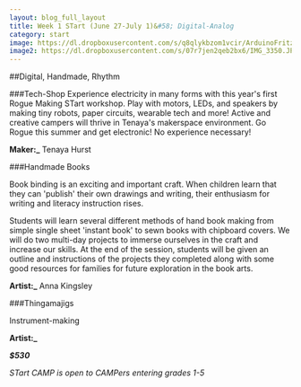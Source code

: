 ```yaml
---
layout: blog_full_layout
title: Week 1 STart (June 27-July 1)&#58; Digital-Analog
category: start
image: https://dl.dropboxusercontent.com/s/q8qlykbzom1vcir/ArduinoFritzingMotor2.jpg?dl=0
image2: https://dl.dropboxusercontent.com/s/07r7jen2qeb2bx6/IMG_3350.JPG?dl=0
---
```


##Digital, Handmade, Rhythm

###Tech-Shop
Experience electricity in many forms with this year's first Rogue Making STart workshop.  Play with motors, LEDs, and speakers by making tiny robots, paper circuits, wearable tech and more!  Active and creative campers will thrive in Tenaya's makerspace environment. Go Rogue this summer and get electronic!  No experience necessary!

**Maker:_** Tenaya Hurst


###Handmade Books

Book binding is an exciting and important craft. When children learn that they can 'publish' their own drawings and writing, their enthusiasm for writing and literacy instruction rises.

Students will learn several different methods of hand book making from simple single sheet 'instant book' to sewn books with chipboard covers. We will do two multi-day projects to immerse ourselves in the craft and increase our skills. At the end of the session, students will be given an outline and instructions of the projects they completed along with some good resources for families for future exploration in the book arts.

**Artist:_** Anna Kingsley


###Thingamajigs

Instrument-making


**Artist:_** 

**_$530_**

*STart CAMP is open to CAMPers entering grades 1-5*

